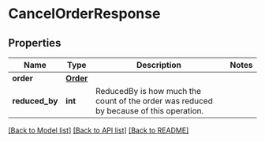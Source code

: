# CancelOrderResponse

## Properties
Name | Type | Description | Notes
------------ | ------------- | ------------- | -------------
**order** | [**Order**](Order.md) |  | 
**reduced_by** | **int** | ReducedBy is how much the count of the order was reduced by because of this operation. | 

[[Back to Model list]](../README.md#documentation-for-models) [[Back to API list]](../README.md#documentation-for-api-endpoints) [[Back to README]](../README.md)

